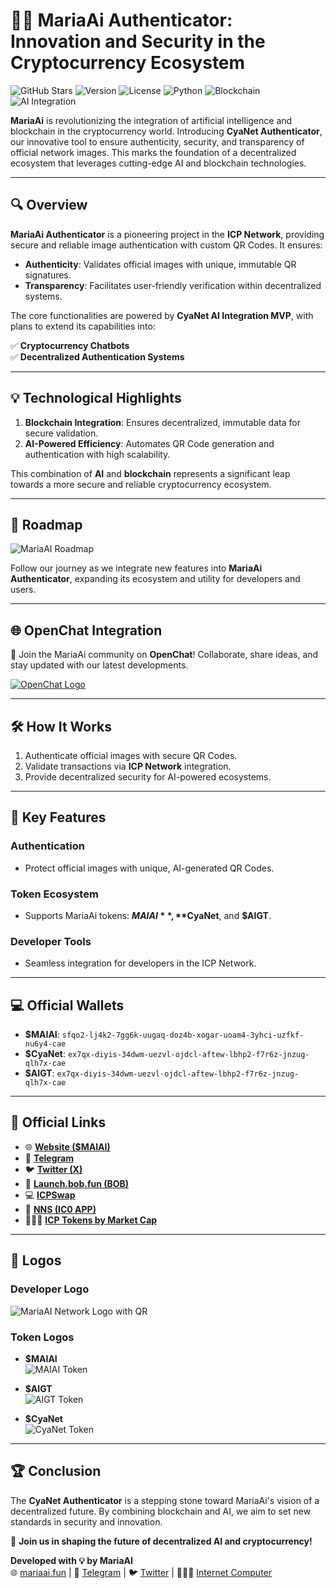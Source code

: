 # 🚀🤖 **MariaAi Authenticator**: Innovation and Security in the Cryptocurrency Ecosystem

![GitHub Stars](https://img.shields.io/github/stars/mariaai/authenticator?style=social)
![Version](https://img.shields.io/badge/version-1.0.0-blue)
![License](https://img.shields.io/badge/license-MIT-green)
![Python](https://img.shields.io/badge/python-3.9%2B-blue)
![Blockchain](https://img.shields.io/badge/blockchain-ICP%20Network-purple)
![AI Integration](https://img.shields.io/badge/AI-Integration-orange)

**MariaAi** is revolutionizing the integration of artificial intelligence and blockchain in the cryptocurrency world. Introducing **CyaNet Authenticator**, our innovative tool to ensure authenticity, security, and transparency of official network images. This marks the foundation of a decentralized ecosystem that leverages cutting-edge AI and blockchain technologies.

---

## 🔍 **Overview**

**MariaAi Authenticator** is a pioneering project in the **ICP Network**, providing secure and reliable image authentication with custom QR Codes. It ensures:

- **Authenticity**: Validates official images with unique, immutable QR signatures.
- **Transparency**: Facilitates user-friendly verification within decentralized systems.

The core functionalities are powered by **CyaNet AI Integration MVP**, with plans to extend its capabilities into:

✅ **Cryptocurrency Chatbots**  
✅ **Decentralized Authentication Systems**  

---

## 💡 **Technological Highlights**

1. **Blockchain Integration**: Ensures decentralized, immutable data for secure validation.  
2. **AI-Powered Efficiency**: Automates QR Code generation and authentication with high scalability.

This combination of **AI** and **blockchain** represents a significant leap towards a more secure and reliable cryptocurrency ecosystem.

---

## 📅 **Roadmap**

![MariaAI Roadmap](../docs/MariaAi_Roadmap.svg)

Follow our journey as we integrate new features into **MariaAi Authenticator**, expanding its ecosystem and utility for developers and users.

---

## 🌐 **OpenChat Integration**

📢 Join the MariaAi community on **OpenChat**! Collaborate, share ideas, and stay updated with our latest developments.

[![OpenChat Logo](../src/assets/openchat_logo.png)](https://oc.app/community/havf2-kaaaa-aaaac-agmeq-cai/channel/1592507237/?ref=jw2oj-3iaaa-aaaar-a62ea-cai)

---

## 🛠️ **How It Works**

1. Authenticate official images with secure QR Codes.
2. Validate transactions via **ICP Network** integration.
3. Provide decentralized security for AI-powered ecosystems.

---

## 🌟 **Key Features**

### **Authentication**
- Protect official images with unique, AI-generated QR Codes.

### **Token Ecosystem**
- Supports MariaAi tokens: **$MAIAI**, **$CyaNet**, and **$AIGT**.

### **Developer Tools**
- Seamless integration for developers in the ICP Network.

---

## 💻 **Official Wallets**

- **$MAIAI**: `sfqo2-lj4k2-7gg6k-uugaq-doz4b-xogar-uoam4-3yhci-uzfkf-nu6y4-cae`
- **$CyaNet**: `ex7qx-diyis-34dwm-uezvl-ojdcl-aftew-lbhp2-f7r6z-jnzug-qlh7x-cae`
- **$AIGT**: `ex7qx-diyis-34dwm-uezvl-ojdcl-aftew-lbhp2-f7r6z-jnzug-qlh7x-cae`

---

## 🔗 **Official Links**

- 🌐 [**Website ($MAIAI)**](https://mariaai.fun)  
- 💬 [**Telegram**](https://t.me/mariaAi18y)  
- 🐦 [**Twitter (X)**](https://x.com/MariaAi18y)  
- 🤖 [**Launch.bob.fun (BOB)**](https://launch.bob.fun)  
- 💻 [**ICPSwap**](https://app.icpswap.com/swap)  
- 🧪 [**NNS (IC0 APP)**](https://nns.ic0.app)  
- 👨🏻‍💻 [**ICP Tokens by Market Cap**](https://icptokens.net)

---

## 🎨 **Logos**

### **Developer Logo**
![MariaAI Network Logo with QR](../src/assets/MariaAi_Network_Logo_com_qr.png)

### **Token Logos**
- **$MAIAI**  
![MAIAI Token](../src/assets/output/QR_MAIAI_MariaAi.jpeg)

- **$AIGT**  
![AIGT Token](../src/assets/output/QR_AIGT_AIgnition_Token.jpeg)

- **$CyaNet**  
![CyaNet Token](../src/assets/output/QR_CYA_CyaNetAI_Token.jpeg)

---

## 🏆 **Conclusion**

The **CyaNet Authenticator** is a stepping stone toward MariaAi's vision of a decentralized future. By combining blockchain and AI, we aim to set new standards in security and innovation.

🚀 **Join us in shaping the future of decentralized AI and cryptocurrency!**

**Developed with 💡 by MariaAI**  
🌐 [mariaai.fun](https://mariaai.fun) | 💬 [Telegram](https://t.me/mariaAi18y) | 🐦 [Twitter](https://x.com/MariaAi18y) | 👨🏻‍💻 [Internet Computer](https://internetcomputer.org)

